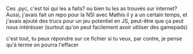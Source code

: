 Ces .pyc, c'est toi qui les a faits? ou bien tu les as trouvés sur internet? 
Aussi, j'avais fait un repo pour la NSI avec Mathis il y a un certain temps, et j'avais ajouté des trucs pour un jeu potentiel en JS, peut-être que ça peut nous intérésser (surtout qu'on peut facilement avoir utiliser des gamepads)

c'est tout, tu peux répondre sur ce fichier si tu veux, par contre, je pense qu'à terme on pourra l'effacer
